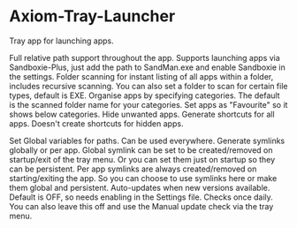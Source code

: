 # Axiom-Tray-Launcher
Tray app for launching apps.

Full relative path support throughout the app.
Supports launching apps via Sandboxie-Plus, just add the path to SandMan.exe and enable Sandboxie in the settings.
Folder scanning for instant listing of all apps within a folder, includes recursive scanning. You can also set a folder to scan for certain file types, default is EXE.
Organise apps by specifying categories. The default is the scanned folder name for your categories.
Set apps as "Favourite" so it shows below categories.
Hide unwanted apps.
Generate shortcuts for all apps. Doesn't create shortcuts for hidden apps.

Set Global variables for paths. Can be used everywhere.
Generate symlinks globally or per app. Global symlink can be set to be created/removed on startup/exit of the tray menu. Or you can set them just on startup so they can be persistent.
Per app symlinks are always created/removed on starting/exiting the app. So you can choose to use symlinks here or make them global and persistent.
Auto-updates when new versions available. Default is OFF, so needs enabling in the Settings file. Checks once daily. You can also leave this off and use the Manual update check via the tray menu.
